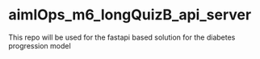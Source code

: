 # aimlOps_m6_longQuizB_api_server
This repo will be used for the fastapi based solution for the diabetes progression model
